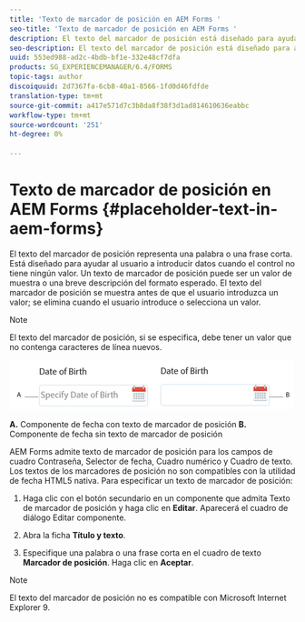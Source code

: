 ```yaml
---
title: 'Texto de marcador de posición en AEM Forms '
seo-title: 'Texto de marcador de posición en AEM Forms '
description: El texto del marcador de posición está diseñado para ayudar al usuario a introducir datos cuando el control no tiene ningún valor. Podría ser un valor de muestra o una breve descripción del formato esperado.
seo-description: El texto del marcador de posición está diseñado para ayudar al usuario a introducir datos cuando el control no tiene ningún valor. Podría ser un valor de muestra o una breve descripción del formato esperado.
uuid: 553ed988-ad2c-4bdb-bf1e-332e48cf7dfa
products: SG_EXPERIENCEMANAGER/6.4/FORMS
topic-tags: author
discoiquuid: 2d7367fa-6cb8-40a1-8566-1fd0d46fdfde
translation-type: tm+mt
source-git-commit: a417e571d7c3b8da8f38f3d1ad814610636eabbc
workflow-type: tm+mt
source-wordcount: '251'
ht-degree: 0%

---
```



# Texto de marcador de posición en AEM Forms {#placeholder-text-in-aem-forms}

El texto del marcador de posición representa una palabra o una frase corta. Está diseñado para ayudar al usuario a introducir datos cuando el control no tiene ningún valor. Un texto de marcador de posición puede ser un valor de muestra o una breve descripción del formato esperado. El texto del marcador de posición se muestra antes de que el usuario introduzca un valor; se elimina cuando el usuario introduce o selecciona un valor.

>[!NOTE]
>
>El texto del marcador de posición, si se especifica, debe tener un valor que no contenga caracteres de línea nuevos.

![Componente de fecha con y sin texto de marcador de posición](assets/dat-picker-place-holder-text.png)

**A.** Componente de fecha con texto de marcador de posición  **B.** Componente de fecha sin texto de marcador de posición

AEM Forms admite texto de marcador de posición para los campos de cuadro Contraseña, Selector de fecha, Cuadro numérico y Cuadro de texto.\
Los textos de los marcadores de posición no son compatibles con la utilidad de fecha HTML5 nativa. Para especificar un texto de marcador de posición:

1. Haga clic con el botón secundario en un componente que admita Texto de marcador de posición y haga clic en **Editar**. Aparecerá el cuadro de diálogo Editar componente.

1. Abra la ficha **Título y texto**.
1. Especifique una palabra o una frase corta en el cuadro de texto **Marcador de posición**. Haga clic en **Aceptar**.

>[!NOTE]
>
>El texto del marcador de posición no es compatible con Microsoft Internet Explorer 9.


